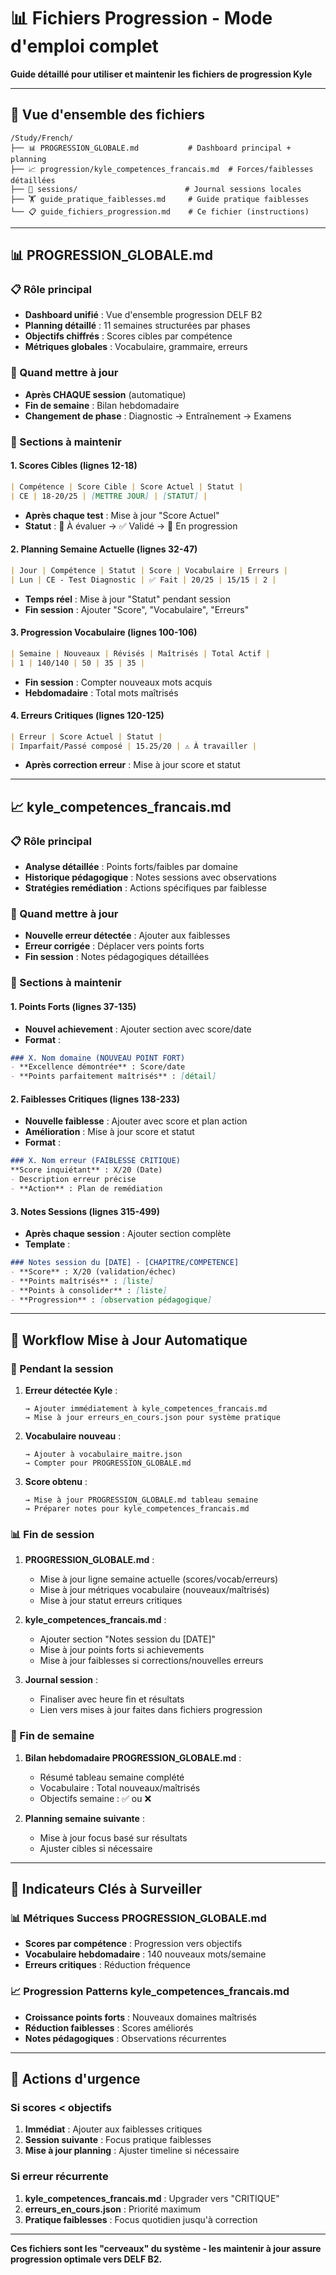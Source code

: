 # 📊 Fichiers Progression - Mode d'emploi complet

**Guide détaillé pour utiliser et maintenir les fichiers de progression Kyle**

---

## 🎯 Vue d'ensemble des fichiers

```
/Study/French/
├── 📊 PROGRESSION_GLOBALE.md           # Dashboard principal + planning
├── 📈 progression/kyle_competences_francais.md  # Forces/faiblesses détaillées
├── 📝 sessions/                        # Journal sessions locales
├── 🏋️ guide_pratique_faiblesses.md     # Guide pratique faiblesses
└── 📋 guide_fichiers_progression.md    # Ce fichier (instructions)
```

---

## 📊 PROGRESSION_GLOBALE.md

### **📋 Rôle principal**
- **Dashboard unifié** : Vue d'ensemble progression DELF B2
- **Planning détaillé** : 11 semaines structurées par phases
- **Objectifs chiffrés** : Scores cibles par compétence
- **Métriques globales** : Vocabulaire, grammaire, erreurs

### **🔄 Quand mettre à jour**
- **Après CHAQUE session** (automatique)
- **Fin de semaine** : Bilan hebdomadaire
- **Changement de phase** : Diagnostic → Entraînement → Examens

### **📝 Sections à maintenir**

#### **1. Scores Cibles (lignes 12-18)**
```markdown
| Compétence | Score Cible | Score Actuel | Statut |
| CE | 18-20/25 | [METTRE JOUR] | [STATUT] |
```
- **Après chaque test** : Mise à jour "Score Actuel"  
- **Statut** : 🔄 À évaluer → ✅ Validé → 🎯 En progression

#### **2. Planning Semaine Actuelle (lignes 32-47)**
```markdown
| Jour | Compétence | Statut | Score | Vocabulaire | Erreurs |
| Lun | CE - Test Diagnostic | ✅ Fait | 20/25 | 15/15 | 2 |
```
- **Temps réel** : Mise à jour "Statut" pendant session
- **Fin session** : Ajouter "Score", "Vocabulaire", "Erreurs"

#### **3. Progression Vocabulaire (lignes 100-106)**
```markdown
| Semaine | Nouveaux | Révisés | Maîtrisés | Total Actif |
| 1 | 140/140 | 50 | 35 | 35 |
```
- **Fin session** : Compter nouveaux mots acquis
- **Hebdomadaire** : Total mots maîtrisés

#### **4. Erreurs Critiques (lignes 120-125)**
```markdown
| Erreur | Score Actuel | Statut |
| Imparfait/Passé composé | 15.25/20 | ⚠️ À travailler |
```
- **Après correction erreur** : Mise à jour score et statut

---

## 📈 kyle_competences_francais.md

### **📋 Rôle principal**
- **Analyse détaillée** : Points forts/faibles par domaine
- **Historique pédagogique** : Notes sessions avec observations
- **Stratégies remédiation** : Actions spécifiques par faiblesse

### **🔄 Quand mettre à jour**
- **Nouvelle erreur détectée** : Ajouter aux faiblesses
- **Erreur corrigée** : Déplacer vers points forts
- **Fin session** : Notes pédagogiques détaillées

### **📝 Sections à maintenir**

#### **1. Points Forts (lignes 37-135)**
- **Nouvel achievement** : Ajouter section avec score/date
- **Format** : 
```markdown
### X. Nom domaine (NOUVEAU POINT FORT)
- **Excellence démontrée** : Score/date
- **Points parfaitement maîtrisés** : [détail]
```

#### **2. Faiblesses Critiques (lignes 138-233)**
- **Nouvelle faiblesse** : Ajouter avec score et plan action
- **Amélioration** : Mise à jour score et statut
- **Format** :
```markdown
### X. Nom erreur (FAIBLESSE CRITIQUE)
**Score inquiétant** : X/20 (Date)
- Description erreur précise
- **Action** : Plan de remédiation
```

#### **3. Notes Sessions (lignes 315-499)**
- **Après chaque session** : Ajouter section complète
- **Template** :
```markdown
### Notes session du [DATE] - [CHAPITRE/COMPETENCE]
- **Score** : X/20 (validation/échec)
- **Points maîtrisés** : [liste]
- **Points à consolider** : [liste]
- **Progression** : [observation pédagogique]
```

---

## 🔄 Workflow Mise à Jour Automatique

### **🎯 Pendant la session**
1. **Erreur détectée Kyle** :
   ```
   → Ajouter immédiatement à kyle_competences_francais.md
   → Mise à jour erreurs_en_cours.json pour système pratique
   ```

2. **Vocabulaire nouveau** :
   ```
   → Ajouter à vocabulaire_maitre.json
   → Compter pour PROGRESSION_GLOBALE.md
   ```

3. **Score obtenu** :
   ```
   → Mise à jour PROGRESSION_GLOBALE.md tableau semaine
   → Préparer notes pour kyle_competences_francais.md
   ```

### **📊 Fin de session** 
1. **PROGRESSION_GLOBALE.md** :
   - Mise à jour ligne semaine actuelle (scores/vocab/erreurs)
   - Mise à jour métriques vocabulaire (nouveaux/maîtrisés)
   - Mise à jour statut erreurs critiques

2. **kyle_competences_francais.md** :
   - Ajouter section "Notes session du [DATE]"  
   - Mise à jour points forts si achievements
   - Mise à jour faiblesses si corrections/nouvelles erreurs

3. **Journal session** :
   - Finaliser avec heure fin et résultats
   - Lien vers mises à jour faites dans fichiers progression

### **📅 Fin de semaine**
1. **Bilan hebdomadaire PROGRESSION_GLOBALE.md** :
   - Résumé tableau semaine complété
   - Vocabulaire : Total nouveaux/maîtrisés
   - Objectifs semaine : ✅ ou ❌

2. **Planning semaine suivante** :
   - Mise à jour focus basé sur résultats
   - Ajuster cibles si nécessaire

---

## 🎯 Indicateurs Clés à Surveiller

### **📊 Métriques Success PROGRESSION_GLOBALE.md**
- **Scores par compétence** : Progression vers objectifs
- **Vocabulaire hebdomadaire** : 140 nouveaux mots/semaine
- **Erreurs critiques** : Réduction fréquence

### **📈 Progression Patterns kyle_competences_francais.md**
- **Croissance points forts** : Nouveaux domaines maîtrisés
- **Réduction faiblesses** : Scores améliorés
- **Notes pédagogiques** : Observations récurrentes

---

## 🚨 Actions d'urgence

### **Si scores < objectifs**
1. **Immédiat** : Ajouter aux faiblesses critiques
2. **Session suivante** : Focus pratique faiblesses
3. **Mise à jour planning** : Ajuster timeline si nécessaire

### **Si erreur récurrente**
1. **kyle_competences_francais.md** : Upgrader vers "CRITIQUE"
2. **erreurs_en_cours.json** : Priorité maximum
3. **Pratique faiblesses** : Focus quotidien jusqu'à correction

---

**Ces fichiers sont les "cerveaux" du système - les maintenir à jour assure progression optimale vers DELF B2.**
